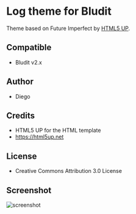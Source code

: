 # Log theme for Bludit
Theme based on Future Imperfect by [HTML5 UP](https://html5up.net).

## Compatible
- Bludit v2.x

## Author
- Diego

## Credits
- HTML5 UP for the HTML template
- https://html5up.net

## License
- Creative Commons Attribution 3.0 License

## Screenshot
![screenshot](https://raw.githubusercontent.com/bludit-themes/log/master/screenshot.png)
